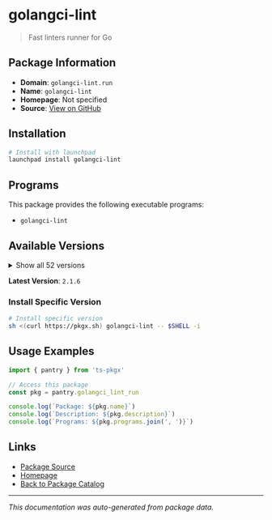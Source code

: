 # golangci-lint

> Fast linters runner for Go

## Package Information

- **Domain**: `golangci-lint.run`
- **Name**: `golangci-lint`
- **Homepage**: Not specified
- **Source**: [View on GitHub](https://github.com/pkgxdev/pantry/tree/main/projects/golangci-lint.run/package.yml)

## Installation

```bash
# Install with launchpad
launchpad install golangci-lint
```

## Programs

This package provides the following executable programs:

- `golangci-lint`

## Available Versions

<details>
<summary>Show all 52 versions</summary>

- `2.1.6`, `2.1.5`, `2.1.4`, `2.1.3`, `2.1.2`
- `2.1.1`, `2.1.0`, `2.0.2`, `2.0.1`, `2.0.0`
- `1.64.8`, `1.64.7`, `1.64.6`, `1.64.5`, `1.64.4`
- `1.64.3`, `1.64.2`, `1.63.4`, `1.63.3`, `1.63.2`
- `1.63.1`, `1.63.0`, `1.62.2`, `1.62.0`, `1.61.0`
- `1.60.3`, `1.60.2`, `1.60.1`, `1.59.1`, `1.59.0`
- `1.58.2`, `1.58.1`, `1.58.0`, `1.57.2`, `1.57.1`
- `1.57.0`, `1.56.2`, `1.56.1`, `1.56.0`, `1.55.2`
- `1.55.1`, `1.55.0`, `1.54.2`, `1.54.1`, `1.53.3`
- `1.53.2`, `1.53.1`, `1.53.0`, `1.52.2`, `1.52.1`
- `1.52.0`, `1.51.2`

</details>

**Latest Version**: `2.1.6`

### Install Specific Version

```bash
# Install specific version
sh <(curl https://pkgx.sh) golangci-lint -- $SHELL -i
```

## Usage Examples

```typescript
import { pantry } from 'ts-pkgx'

// Access this package
const pkg = pantry.golangci_lint_run

console.log(`Package: ${pkg.name}`)
console.log(`Description: ${pkg.description}`)
console.log(`Programs: ${pkg.programs.join(', ')}`)
```

## Links

- [Package Source](https://github.com/pkgxdev/pantry/tree/main/projects/golangci-lint.run/package.yml)
- [Homepage](#)
- [Back to Package Catalog](../package-catalog.md)

---

*This documentation was auto-generated from package data.*

